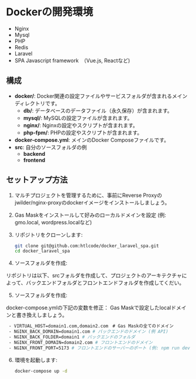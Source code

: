# Dockerの開発環境 

- Nginx
- Mysql
- PHP
- Redis
- Laravel
- SPA Javascript framework　（Vue.js, Reactなど)


## 構成

- **docker/**: Docker関連の設定ファイルやサービスフォルダが含まれるメインディレクトリです。
  - **db/**: データベースのデータファイル（永久保存）が含まれます。
  - **mysql/**: MySQLの設定ファイルが含まれます。
  - **nginx/**: Nginxの設定やスクリプトが含まれます。
  - **php-fpm/**: PHPの設定やスクリプトが含まれます。
- **docker-compose.yml**: メインのDocker Composeファイルです。
- **src**: 自分のソースフォルダの例
  - **backend**
  - **frontend**

## セットアップ方法

1. マルチプロジェクトを管理するために、事前にReverse Proxyのjwilder/nginx-proxyのdockerイメージをインストールしましょう。

2. Gas Maskをインストールして好みのローカルドメインを設定 (例: gmo.local, wordpress.localなど)

3. リポジトリをクローンします:
   
   ```bash
   git clone git@github.com:htlcode/docker_laravel_spa.git
   cd docker_laravel_spa
   ```
5. ソースフォルダを作成:

リポジトリは以下、srcフォルダを作成して、プロジェクトのアーキテクチャによって、バックエンドフォルダとフロントエンドフォルダを作成してくだい。

5. ソースフォルダを作成:

docker-compose.ymlの下記の変数を修正：
Gas Maskで設定したlocalドメインと書き換えしましょう。

   ```bash
    - VIRTUAL_HOST=domain1.com,domain2.com　# Gas Maskの全てのドメイン
    - NGINX_BACK_DOMAIN=domain1.com # バックエンドのドメイン (例 API)
    - NGINX_BACK_FOLDER=domain1 # バックエンドのフォルダ
    - NGINX_FRONT_DOMAIN=domain2.com # フロントエンドのドメイン
    - NGINX_FRONT_PORT=5173 # フロントエンドのサーバーのポート (例: npm run devで起動した場合、 reverse-proxyをしてフロントのドメインからアクセス)
   ```

6. 環境を起動します:

   ```bash
   docker-compose up -d
   ```
   
